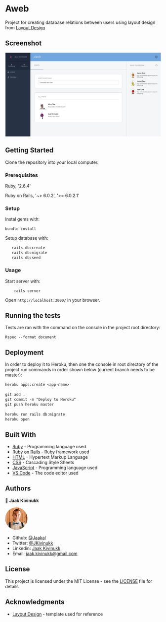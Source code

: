 # Aweb

Project for creating database relations between users using layout design from [Layout Design](https://www.behance.net/gallery/14286087/Twitter-Redesign-of-UI-details)

## Screenshot

![Screenshot of the webpage](https://github.com/Jaakal/aweb/blob/master/screenshot.png)

## Getting Started

Clone the repository into your local computer.

### Prerequisites

Ruby, '2.6.4'

Ruby on Rails, '~> 6.0.2', '>= 6.0.2.1'

### Setup

Instal gems with:

```
bundle install
```

Setup database with:

```
   rails db:create
   rails db:migrate
   rails db:seed
```

### Usage

Start server with:

```
    rails server
```

Open `http://localhost:3000/` in your browser.

## Running the tests

Tests are ran with the command on the console in the project root directory:

```
Rspec --format document
```

## Deployment

In order to deploy it to Heroku, then one the console in root directory of the project run commands in order shown below (current branch needs to be master):

```
heroku apps:create <app-name>

git add .
git commit -m "Deploy to Heroku"
git push heroku master

heroku run rails db:migrate
heroku open

```

## Built With

* [Ruby](https://www.ruby-lang.org/en/) - Programming language used
* [Ruby on Rails](https://rubyonrails.org/) - Ruby framework used
* [HTML](https://en.wikipedia.org/wiki/HTML) - Hypertext Markup Language
* [CSS](https://www.w3.org/Style/CSS/Overview.en.html) - Cascading Style Sheets
* [JavaScript](https://www.javascript.com/) - Programming language used
* [VS Code](https://code.visualstudio.com/) - The code editor used 

## Authors

👤 **Jaak Kivinukk**

<a href="https://github.com/Jaakal" target="_blank">
    
  ![Screenshot Image](app/assets/images/jaak-profile.png) 

</a>

- Github: [@Jaakal](https://github.com/Jaakal)
- Twitter: [@JKivinukk](https://twitter.com/JKivinukk)
- Linkedin: [Jaak Kivinukk](https://www.linkedin.com/in/jaak-kivinukk-7098b1153/)
- Email: [jaak.kivinukk@gmail.com](jaak.kivinukk@gmail.com)

## License

This project is licensed under the MIT License - see the [LICENSE](LICENSE) file for details

## Acknowledgments
* [Layout Design](https://www.behance.net/gallery/14286087/Twitter-Redesign-of-UI-details) - template used for reference
